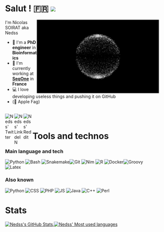 # Salut ! 🇫🇷 ![](https://visitor-badge.glitch.me/badge?page_id=nedss.nedss)

<img align="right" alt="Black and White Gif" src="https://github.com/Nedss/nedss/blob/main/img/bnw.gif?raw=true" width="400" />

I'm Nicolas SOIRAT aka Nedss

- 🧬 I'm a **PhD engineer** in **Bioinformatics**
- 🏢 I'm currently working at **[SeqOne](https://seq.one/)** in **France**
- 💻 I love developing useless things and pushing it on GitHub
- (🍎 Apple Fag)

<br />

<a href="https://twitter.com/nicolasoirat">
  <img align="left" alt="Nedss' Twitter" width="30px" src="https://cdn.jsdelivr.net/npm/simple-icons@v3/icons/twitter.svg" />
</a>
<a href="https://www.linkedin.com/in/nicolas-soirat/">
  <img align="left" alt="Nedss' LinkdeIN" width="30px" src="https://cdn.jsdelivr.net/npm/simple-icons@v3/icons/linkedin.svg" />
</a>
<a href="https://www.reddit.com/user/aedso/">
  <img align="left" alt="Nedss' Reddit" width="30px" src="https://cdn.jsdelivr.net/npm/simple-icons@v3/icons/reddit.svg" />
</a>

<br />

# Tools and technos

### Main language and tech

![Python](https://img.shields.io/badge/python-◾◾◾-lightgrey?labelColor=000000&logo=Python&style=for-the-badge&logoColor=white) ![Bash](https://img.shields.io/badge/bash-◾◾◾-lightgrey?labelColor=000000&logo=GNU-Bash&style=for-the-badge&logoColor=white) ![Snakemake](https://img.shields.io/badge/Snakemake-◾◾◾-lightgrey?labelColor=000000&logo=Snakemake&style=for-the-badge&logoColor=white)![Git](https://img.shields.io/badge/Git-◾◾◽-lightgrey?labelColor=000000&logo=Git&style=for-the-badge&logoColor=white) ![Nim](https://img.shields.io/badge/Nim-◾◾◽-lightgrey?labelColor=000000&logo=Nim&style=for-the-badge&logoColor=white) ![R](https://img.shields.io/badge/R-◾◽◽-lightgrey?labelColor=000000&logo=R&style=for-the-badge&logoColor=white) ![Docker](https://img.shields.io/badge/Docker-◾◽◽-lightgrey?labelColor=000000&logo=Docker&style=for-the-badge&logoColor=white)![Groovy](https://img.shields.io/badge/Groovy-◾◽◽-lightgrey?labelColor=000000&logo=Groovy&style=for-the-badge&logoColor=white) ![Latex](https://img.shields.io/badge/Latex-◾◽◽-lightgrey?labelColor=000000&logo=Latex&style=for-the-badge&logoColor=white)

### Also known

![Python](https://img.shields.io/badge/html-black?labelColor=000000&logo=HTML5&logoColor=white) ![CSS](https://img.shields.io/badge/CSS-black?labelColor=000000&logo=CSS3&logoColor=white) ![PHP](https://img.shields.io/badge/PHP-black?labelColor=000000&logo=PHP&logoColor=white) ![JS](https://img.shields.io/badge/JS-black?labelColor=000000&logo=JavaScript&logoColor=white) ![Java](https://img.shields.io/badge/Java-black?labelColor=000000&logo=Java&logoColor=white) ![C++](https://img.shields.io/badge/-C++-black?labelColor=000000&logo=c%2B%2B&logoColor=white) ![Perl](https://img.shields.io/badge/Perl-black?labelColor=000000&logo=Perl&logoColor=white)

# Stats

<a href="https://github.com/Nedss/nedss">
  <img align="center" src="https://github-readme-stats.vercel.app/api?username=Nedss&show_icons=true&line_height=27&count_private=true&title_color=ffffff&text_color=c9cacc&icon_color=ffffff&bg_color=1d1f21" alt="Nedss's GitHub Stats" />
</a>
<a href="https://github.com/Nedss/nedss">
  <img align="center" src="https://github-readme-stats.vercel.app/api/top-langs/?username=nedss&layout=compact&bg_color=1d1f21&title_color=ffffff&text_color=c9cacc&count_private=true" alt="Nedss' Most used languages" />
</a>
